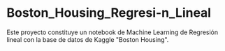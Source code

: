 # Boston_Housing_Regresi-n_Lineal
Este proyecto constituye un notebook de Machine Learning de Regresión lineal  con la base de datos de Kaggle "Boston Housing".
